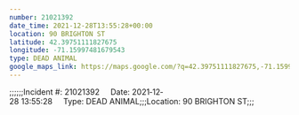 ```yaml
---
number: 21021392
date_time: 2021-12-28T13:55:28+00:00
location: 90 BRIGHTON ST
latitude: 42.39751111827675
longitude: -71.15997481679543
type: DEAD ANIMAL
google_maps_link: https://maps.google.com/?q=42.39751111827675,-71.15997481679543
---
```


;;;;;;Incident #: 21021392     Date: 2021‐12‐28 13:55:28     Type: DEAD ANIMAL;;;Location: 90 BRIGHTON ST;;;
